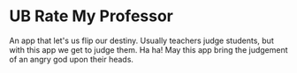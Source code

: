 # UB Rate My Professor

An app that let's us flip our destiny. Usually teachers judge students, but with this app we get to judge them. Ha ha! May this app bring the judgement of an angry god upon their heads.
